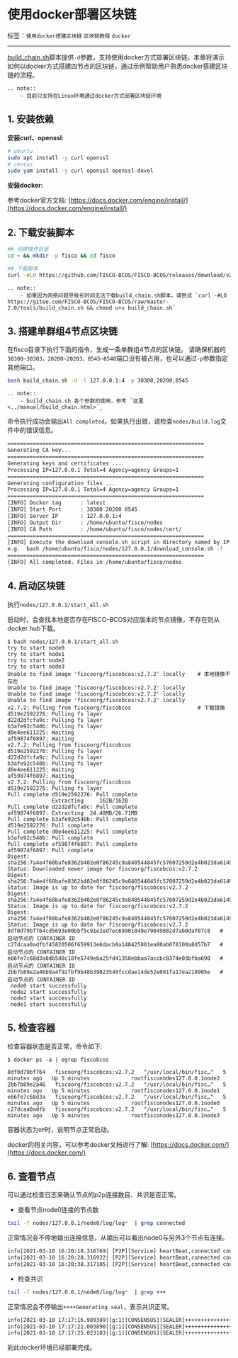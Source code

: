 # 使用docker部署区块链

标签：``使用docker搭建区块链`` ``区块链教程`` ``docker``

----

[build_chain.sh](../manual/build_chain.md)脚本提供`-d`参数，支持使用docker方式部署区块链。本章将演示如何以docker方式搭建四节点的区块链，通过示例帮助用户熟悉docker搭建区块链的流程。

```eval_rst
.. note::
    - 目前只支持在Linux环境通过docker方式部署区块链环境
```

## 1. 安装依赖

**安装curl、openssl:**

```bash
# ubuntu
sudo apt install -y curl openssl
# centos
sudo yum install -y curl openssl openssl-devel
```

**安装docker:**

参考docker官方文档: [https://docs.docker.com/engine/install/](https://docs.docker.com/engine/install/)

## 2. 下载安装脚本
```bash
## 创建操作目录
cd ~ && mkdir -p fisco && cd fisco

## 下载脚本
curl -#LO https://github.com/FISCO-BCOS/FISCO-BCOS/releases/download/v2.9.0/build_chain.sh && chmod u+x build_chain.sh
```

```eval_rst
.. note::
    - 如果因为网络问题导致长时间无法下载build_chain.sh脚本，请尝试 `curl -#LO https://gitee.com/FISCO-BCOS/FISCO-BCOS/raw/master-2.0/tools/build_chain.sh && chmod u+x build_chain.sh`
```

## 3. 搭建单群组4节点区块链
在fisco目录下执行下面的指令，生成一条单群组4节点的区块链。
请确保机器的`30300~30303，20200~20203，8545~8548`端口没有被占用，也可以通过`-p`参数指定其他端口。

```bash
bash build_chain.sh -d -l 127.0.0.1:4 -p 30300,20200,8545
```

```eval_rst
.. note::
    - build_chain.sh 各个参数的使用，参考 `这里 <../manual/build_chain.html>`_
```

命令执行成功会输出`All completed`。如果执行出错，请检查`nodes/build.log`文件中的错误信息。

```bash
==============================================================
Generating CA key...
==============================================================
Generating keys and certificates ...
Processing IP=127.0.0.1 Total=4 Agency=agency Groups=1
==============================================================
Generating configuration files ...
Processing IP=127.0.0.1 Total=4 Agency=agency Groups=1
==============================================================
[INFO] Docker tag      : latest
[INFO] Start Port      : 30300 20200 8545
[INFO] Server IP       : 127.0.0.1:4
[INFO] Output Dir      : /home/ubuntu/fisco/nodes
[INFO] CA Path         : /home/ubuntu/fisco/nodes/cert/
==============================================================
[INFO] Execute the download_console.sh script in directory named by IP to get FISCO-BCOS console.
e.g.  bash /home/ubuntu/fisco/nodes/127.0.0.1/download_console.sh -f
==============================================================
[INFO] All completed. Files in /home/ubuntu/fisco/nodes
```

## 4. 启动区块链

执行`nodes/127.0.0.1/start_all.sh`

启动时，会查找本地是否存在FISCO-BCOS对应版本的节点镜像，不存在则从docker hub下载。

```shell
$ bash nodes/127.0.0.1/start_all.sh
try to start node0
try to start node1
try to start node2
try to start node3
Unable to find image 'fiscoorg/fiscobcos:v2.7.2' locally    # 本地镜像不存在
Unable to find image 'fiscoorg/fiscobcos:v2.7.2' locally
Unable to find image 'fiscoorg/fiscobcos:v2.7.2' locally
Unable to find image 'fiscoorg/fiscobcos:v2.7.2' locally
v2.7.2: Pulling from fiscoorg/fiscobcos                     # 下载镜像
d519e2592276: Pulling fs layer
d22d2dfcfa9c: Pulling fs layer
b3afe92c540b: Pulling fs layer
d0e4ee611225: Waiting
af59874f6897: Waiting
v2.7.2: Pulling from fiscoorg/fiscobcos
d519e2592276: Pulling fs layer
d22d2dfcfa9c: Pulling fs layer
b3afe92c540b: Pulling fs layer
d0e4ee611225: Waiting
af59874f6897: Waiting
v2.7.2: Pulling from fiscoorg/fiscobcos
d519e2592276: Pulling fs layer
Pull complete d519e2592276: Pull complete
              Extracting     162B/162B
Pull complete d22d2dfcfa9c: Pull complete
af59874f6897: Extracting  24.48MB/26.71MB
Pull complete b3afe92c540b: Pull complete
d519e2592276: Pull complete
Pull complete d0e4ee611225: Pull complete
b3afe92c540b: Pull complete
Pull complete af59874f6897: Pull complete
af59874f6897: Pull complete
Digest: sha256:7a4e4f60bafe8362b402e0f86245c9a840544845fc57007259d2e4b023da6149
Status: Downloaded newer image for fiscoorg/fiscobcos:v2.7.2
Digest: sha256:7a4e4f60bafe8362b402e0f86245c9a840544845fc57007259d2e4b023da6149
Status: Image is up to date for fiscoorg/fiscobcos:v2.7.2
Digest: sha256:7a4e4f60bafe8362b402e0f86245c9a840544845fc57007259d2e4b023da6149
Status: Image is up to date for fiscoorg/fiscobcos:v2.7.2
Digest: sha256:7a4e4f60bafe8362b402e0f86245c9a840544845fc57007259d2e4b023da6149
Status: Image is up to date for fiscoorg/fiscobcos:v2.7.2
8df0d79bf764cd5693e00bbf5c91e2ed7ec69901049e79049082d7ab0da707c8   # 启动节点的 CONTAINER ID
c27dcaa0adfbf45820506f659913e6dacb8a148425801ea80ab078100a8d57b7   # 启动节点的 CONTAINER ID
e66fe7c68d3a8db5d8c18fe5749eba25fd41350ebbaa7accbc8374e03bfba690   # 启动节点的 CONTAINER ID
2bb7b89e2a46b9a4f92fbf9b48b39023540fccdae14de52e091fa17ea219905e   # 启动节点的 CONTAINER ID
 node0 start successfully                                           
 node2 start successfully                                           
 node3 start successfully                                           
 node1 start successfully                                           
```

## 5. 检查容器

检查容器状态是否正常，命令如下:
```shell
$ docker ps -a | egrep fiscobcos

8df0d79bf764   fiscoorg/fiscobcos:v2.7.2   "/usr/local/bin/fisc…"   5 minutes ago   Up 5 minutes             rootfisconodes127.0.0.1node2
2bb7b89e2a46   fiscoorg/fiscobcos:v2.7.2   "/usr/local/bin/fisc…"   5 minutes ago   Up 5 minutes             rootfisconodes127.0.0.1node1
e66fe7c68d3a   fiscoorg/fiscobcos:v2.7.2   "/usr/local/bin/fisc…"   5 minutes ago   Up 5 minutes             rootfisconodes127.0.0.1node0
c27dcaa0adfb   fiscoorg/fiscobcos:v2.7.2   "/usr/local/bin/fisc…"   5 minutes ago   Up 5 minutes             rootfisconodes127.0.0.1node3
```
容器状态为`UP`时，说明节点正常启动。

docker的相关内容，可以参考docker文档进行了解: [https://docs.docker.com/](https://docs.docker.com/)

## 6. 查看节点

可以通过检查日志来确认节点的p2p连接数目、共识是否正常。

- 查看节点node0连接的节点数

```bash
tail -f nodes/127.0.0.1/node0/log/log*  | grep connected
```

正常情况会不停地输出连接信息，从输出可以看出node0与另外3个节点有连接。
```bash
info|2021-03-10 16:20:18.316769| [P2P][Service] heartBeat,connected count=3
info|2021-03-10 16:20:28.316922| [P2P][Service] heartBeat,connected count=3
info|2021-03-10 16:20:38.317105| [P2P][Service] heartBeat,connected count=3
```

- 检查共识


```bash
tail -f nodes/127.0.0.1/node0/log/log*  | grep +++
```

正常情况会不停输出`++++Generating seal`，表示共识正常。
```bash
info|2021-03-10 17:17:16.989389|[g:1][CONSENSUS][SEALER]++++++++++++++++ Generating seal on,blkNum=1,tx=0,nodeIdx=2,hash=9af45b7d...
info|2021-03-10 17:17:21.003890|[g:1][CONSENSUS][SEALER]++++++++++++++++ Generating seal on,blkNum=1,tx=0,nodeIdx=2,hash=427aae1b...
info|2021-03-10 17:17:25.023183|[g:1][CONSENSUS][SEALER]++++++++++++++++ Generating seal on,blkNum=1,tx=0,nodeIdx=2,hash=a6c1a5a9...
```

到此docker环境已经部署完成。